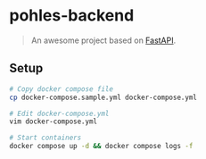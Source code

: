 # pohles-backend

> An awesome project based on [FastAPI](https://fastapi.tiangolo.com/).

## Setup

```bash
# Copy docker compose file
cp docker-compose.sample.yml docker-compose.yml

# Edit docker-compose.yml
vim docker-compose.yml

# Start containers
docker compose up -d && docker compose logs -f
```
